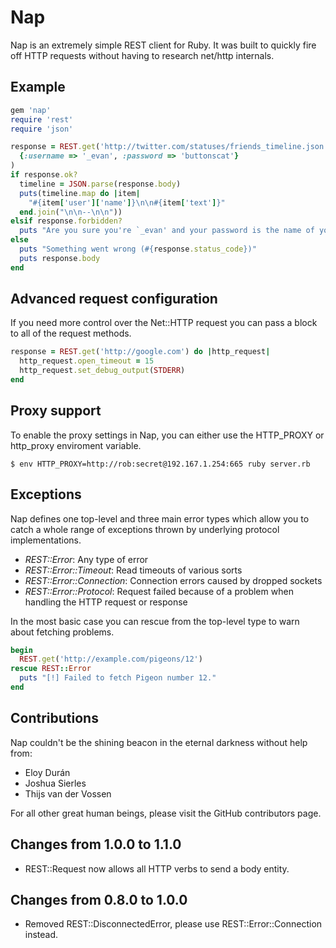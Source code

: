 # Nap

Nap is an extremely simple REST client for Ruby. It was built to quickly
fire off HTTP requests without having to research net/http internals.

## Example

```ruby
gem 'nap'
require 'rest'
require 'json'

response = REST.get('http://twitter.com/statuses/friends_timeline.json', {},
  {:username => '_evan', :password => 'buttonscat'}
)
if response.ok?
  timeline = JSON.parse(response.body)
  puts(timeline.map do |item|
    "#{item['user']['name']}\n\n#{item['text']}"
  end.join("\n\n--\n\n"))
elsif response.forbidden?
  puts "Are you sure you're `_evan' and your password is the name of your cat?"
else
  puts "Something went wrong (#{response.status_code})"
  puts response.body
end
```

## Advanced request configuration

If you need more control over the Net::HTTP request you can pass a block to all of the request methods. 
```ruby
response = REST.get('http://google.com') do |http_request|
  http_request.open_timeout = 15
  http_request.set_debug_output(STDERR)
end
```

## Proxy support

To enable the proxy settings in Nap, you can either use the HTTP\_PROXY or http\_proxy enviroment variable.

    $ env HTTP_PROXY=http://rob:secret@192.167.1.254:665 ruby server.rb

## Exceptions

Nap defines one top-level and three main error types which allow you to catch a whole range of exceptions thrown by underlying protocol implementations.

* *REST::Error*: Any type of error
* *REST::Error::Timeout*: Read timeouts of various sorts
* *REST::Error::Connection*: Connection errors caused by dropped sockets
* *REST::Error::Protocol*: Request failed because of a problem when handling the HTTP request or response

In the most basic case you can rescue from the top-level type to warn about fetching problems.

```ruby
begin
  REST.get('http://example.com/pigeons/12')
rescue REST::Error
  puts "[!] Failed to fetch Pigeon number 12."
end
```

## Contributions

Nap couldn't be the shining beacon in the eternal darkness without help from:

* Eloy Durán
* Joshua Sierles
* Thijs van der Vossen

For all other great human beings, please visit the GitHub contributors page.

## Changes from 1.0.0 to 1.1.0

* REST::Request now allows all HTTP verbs to send a body entity.

## Changes from 0.8.0 to 1.0.0

* Removed REST::DisconnectedError, please use REST::Error::Connection instead.
